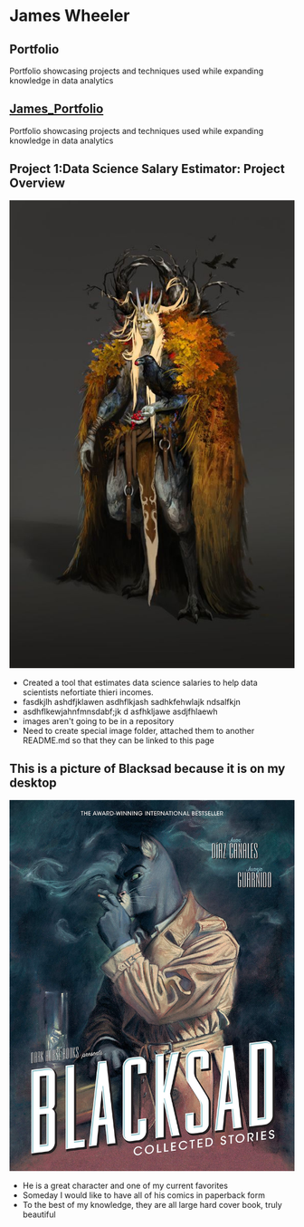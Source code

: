 # James Wheeler
## Portfolio
Portfolio showcasing projects and techniques used while expanding knowledge in data analytics
## [James_Portfolio](http://www.youtube.com)
Portfolio showcasing projects and techniques used while expanding knowledge in data analytics


## Project 1:Data Science Salary Estimator: Project Overview
![The arch druid](https://github.com/JamesWheeler4/James_Portfolio/blob/main/Images/abb0691b2d2d89840acb2b84ff0b7cd6.jpg)
* Created a tool that estimates data science salaries to help data scientists nefortiate thieri incomes.
* fasdkjlh ashdfjklawen asdhflkjash sadhkfehwlajk ndsalfkjn
* asdhflkewjahnfmnsdabf;jk d asfhkljawe  asdjfhlaewh
* images aren't going to be in a repository
* Need to create special image folder, attached them to another README.md so that they can be linked to this page

## This is a picture of Blacksad because it is on my desktop
![Portait of Blacksad](https://github.com/JamesWheeler4/James_Portfolio/blob/main/Images/Blacksad.jpg)
* He is a great character and one of my current favorites
* Someday I would like to have all of his comics in paperback form
* To the best of my knowledge, they are all large hard cover book, truly beautiful
